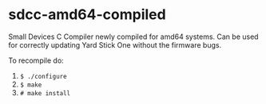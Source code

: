  # sdcc-amd64-compiled
 
Small Devices C Compiler newly compiled for amd64 systems.
Can be used for correctly updating Yard Stick One without the firmware bugs.

To recompile do:
1. `$ ./configure`
2. `$ make`
3. `# make install`